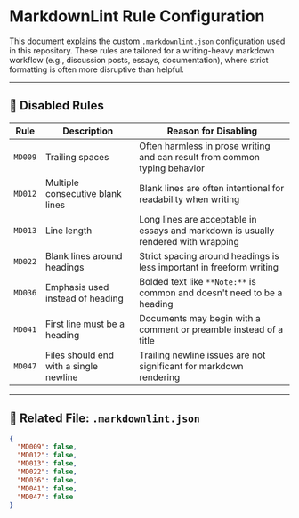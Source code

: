 # MarkdownLint Rule Configuration

This document explains the custom `.markdownlint.json` configuration used in this repository. These rules are tailored for a writing-heavy markdown workflow (e.g., discussion posts, essays, documentation), where strict formatting is often more disruptive than helpful.

---

## 🔧 Disabled Rules

| Rule | Description | Reason for Disabling |
|------|-------------|----------------------|
| `MD009` | Trailing spaces | Often harmless in prose writing and can result from common typing behavior |
| `MD012` | Multiple consecutive blank lines | Blank lines are often intentional for readability when writing |
| `MD013` | Line length | Long lines are acceptable in essays and markdown is usually rendered with wrapping |
| `MD022` | Blank lines around headings | Strict spacing around headings is less important in freeform writing |
| `MD036` | Emphasis used instead of heading | Bolded text like `**Note:**` is common and doesn't need to be a heading |
| `MD041` | First line must be a heading | Documents may begin with a comment or preamble instead of a title |
| `MD047` | Files should end with a single newline | Trailing newline issues are not significant for markdown rendering |

---

## 📁 Related File: `.markdownlint.json`

```json
{
  "MD009": false,
  "MD012": false,
  "MD013": false,
  "MD022": false,
  "MD036": false,
  "MD041": false,
  "MD047": false
}
